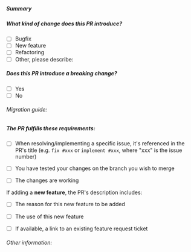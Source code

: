 

##### Summary



##### What kind of change does this PR introduce?

<!-- Check at least one -->

- [ ] Bugfix
- [ ] New feature
- [ ] Refactoring
- [ ] Other, please describe:

##### Does this PR introduce a breaking change?

<!-- Check one -->

- [ ] Yes
- [ ] No

<!-- If yes, please describe the path to migrate existing installs to this: -->
###### Migration guide:

<!-- How to migrate from existing Alice's installs -->

##### The PR fulfills these requirements:

- [ ] When resolving/implementing a specific issue, it's referenced in the PR's title (e.g. `fix #xxx` or `implement #xxx`, where "xxx" is the issue number)
- [ ] You have tested your changes on the branch you wish to merge
- [ ] The changes are working


If adding a **new feature**, the PR's description includes:

- [ ] The reason for this new feature to be added
- [ ] The use of this new feature
- [ ] If available, a link to an existing feature request ticket


###### Other information:
